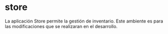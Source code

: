 # store


La aplicación Store permite la gestión de inventario.
Este ambiente es para las modificaciones que se realizaran en el desarrollo.
<a href="https://travis-ci.com/santiagousm3/store.svg?branch=devop"><img scr="https://travis-ci.com/santiagousm3/store.png?branch=devop" /></a>
